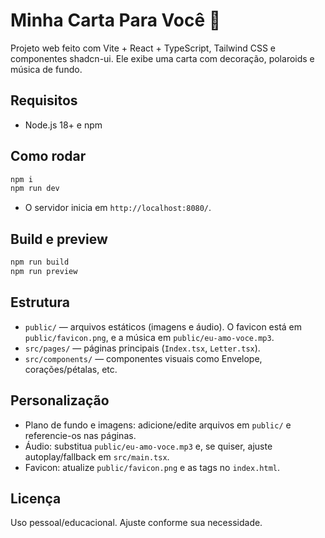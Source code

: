 # Minha Carta Para Você 💌

Projeto web feito com Vite + React + TypeScript, Tailwind CSS e componentes shadcn-ui. Ele exibe uma carta com decoração, polaroids e música de fundo.

## Requisitos

- Node.js 18+ e npm

## Como rodar

```sh
npm i
npm run dev
```

- O servidor inicia em `http://localhost:8080/`.

## Build e preview

```sh
npm run build
npm run preview
```

## Estrutura

- `public/` — arquivos estáticos (imagens e áudio). O favicon está em `public/favicon.png`, e a música em `public/eu-amo-voce.mp3`.
- `src/pages/` — páginas principais (`Index.tsx`, `Letter.tsx`).
- `src/components/` — componentes visuais como Envelope, corações/pétalas, etc.

## Personalização

- Plano de fundo e imagens: adicione/edite arquivos em `public/` e referencie-os nas páginas.
- Áudio: substitua `public/eu-amo-voce.mp3` e, se quiser, ajuste autoplay/fallback em `src/main.tsx`.
- Favicon: atualize `public/favicon.png` e as tags no `index.html`.

## Licença

Uso pessoal/educacional. Ajuste conforme sua necessidade.
